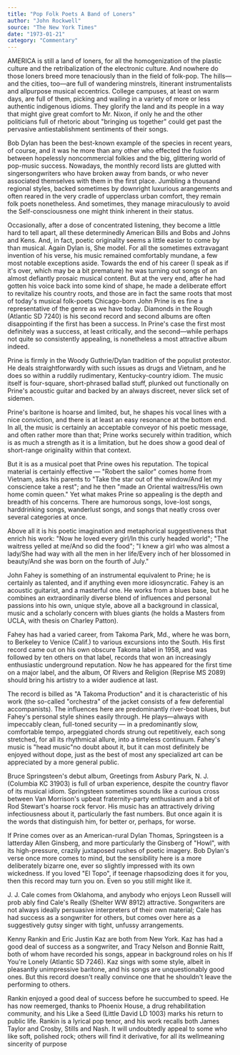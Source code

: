 ```yaml
---
title: "Pop Folk Poets A Band of Loners"
author: "John Rockwell"
source: "The New York Times"
date: "1973-01-21"
category: "Commentary"
---
```


AMERICA is still a land of loners, for all the homogenization of the plastic culture and the retribalization of the electronic culture. And nowhere do those loners breed more tenaciously than in the field of folk-pop. The hills—and the cities, too—are full of wandering minstrels, itinerant instrumentalists and allpurpose musical eccentrics. College campuses, at least on warm days, are full of them, picking and wailing in a variety of more or less authentic indigenous idioms. They glorify the land and its people in a way that might give great comfort to Mr. Nixon, if only he and the other politicians full of rhetoric about "bringing us together" could get past the pervasive antiestablishment sentiments of their songs.

Bob Dylan has been the best-known example of the species in recent years, of course, and it was he more than any other who effected the fusion between hopelessly noncommercial folkies and the big, glittering world of pop-music success. Nowadays, the monthly record lists are glutted with singersongwriters who have broken away from bands, or who never associated themselves with them in the first place. Jumbling a thousand regional styles, backed sometimes by downright luxurious arangements and often reared in the very cradle of upperclass urban comfort, they remain folk poets nonetheless. And sometimes, they manage miraculously to avoid the Self-consciousness one might think inherent in their status.

Occasionally, after a dose of concentrated listening, they become a little hard to tell apart, all these determinedly American Bills and Bobs and Johns and Kens. And, in fact, poetic originality seems a little easier to come by than musical. Again Dylan is, She model. For all the sometimes extravagant invention of his verse, his music remained comfortably mundane, a few most notable exceptions aside. Towards the end of his career (I speak as if it's over, which may be a bit premature) he was turning out songs of an almost defiantly prosaic musical content. But at the very end, after he had gotten his voice back into some kind of shape, he made a deliberate effort to revitalize his country roots, and those are in fact the same roots that most of today's musical folk-poets Chicago-born John Prine is es fine a representative of the genre as we have today. Diamonds in the Rough (Atlantic SD 7240) is his second record and second albums are often disappointing if the first has been a success. In Prine's case the first most definitely was a success, at least critically, and the second—while perhaps not quite so consistently appealing, is nonetheless a most attractive album indeed.

Prine is firmly in the Woody Guthrie/Dylan tradition of the populist protestor. He deals straightforwardly with such issues as drugs and Vietnam, and he does so within a ruddily rudimentary, Kentucky-country idiom. The music itself is four-square, short-phrased ballad stuff, plunked out functionally on Prine's acoustic guitar and backed by an always discreet, never slick set of sidemen.

Prine's baritone is hoarse and limited, but, he shapes his vocal lines with a nice conviction, and there is at least an easy resonance at the bottom end. In all, the music is certainly an acceptable conveyor of his poetic message, and often rather more than that; Prine works securely within tradition, which is as much a strength as it is a limitation, but he does show a good deal of short-range originality within that context.

But it is as a musical poet that Prine owes his reputation. The topical material is certainly effective — "Robert the sailor" comes home from Vietnam, asks his parents to "Take the star out of the window/And let my conscience take a rest"; and he then "made an Oriental waitress/His own home comin queen." Yet what makes Prine so appealing is the depth and breadth of his concerns. There are humorous songs, love-lost songs, harddrinking songs, wanderlust songs, and songs that neatly cross over several categories at once.

Above all it is his poetic imagination and metaphorical suggestiveness that enrich his work: "Now he loved every girl/In this curly headed world"; "The waitress yelled at me/And so did the food"; "I knew a girl who was almost a lady/She had way with all the men in her life/Every inch of her blossomed in beauty/And she was born on the fourth of July."

John Fahey is something of an instrumental equivalent to Prine; he is certainly as talented, and if anything even more idiosyncratic. Fahey is an acoustic guitarist, and a masterful one. He works from a blues base, but he combines an extraordinarily diverse blend of influences and personal passions into his own, unique style, above all a background in classical, music and a scholarly concern with blues giants (he holds a Masters from UCLA, with thesis on Charley Patton).

Fahey has had a varied career, from Takoma Park, Md., where he was born, to Berkeley to Venice (Calif.) to various excursions into the South. His first record came out on his own obscure Takoma label in 1958, and was followed by ten others on that label, records that won an increasingly enthusiastic underground reputation. Now he has appeared for the first time on a major label, and the album, Of Rivers and Religion (Reprise MS 2089) should bring his artistry to a wider audience at last.

The record is billed as "A Takoma Production" and it is characteristic of his work (the so-called "orchestra" of the jacket consists of a few deferential accompanists). The influences here are predominantly river-boat blues, but Fahey's personal style shines easily through. He plays—always with impeccably clean, full-toned security — in a predominantly slow, comfortable tempo, arpeggiated chords strung out repetitively, each song stretched, for all its rhythmical allure, into a timeless continuum. Fahey's music is "head music"no doubt about it, but it can most definitely be enjoyed without dope, just as the best of most any specialized art can be appreciated by a more general public.

Bruce Springsteen's debut album, Greetings from Asbury Park, N. J. (Columbia KC 31903) is full of urban experience, despite the country flavor of its musical idiom. Springsteen sometimes sounds like a curious cross between Van Morrison's upbeat fraternity-party enthusiasm and a bit of Rod Stewart's hoarse rock fervor. His music has an attractively driving infectiousness about it, particularly the fast numbers. But once again it is the words that distinguish him, for better or, perhaps, for worse.

If Prine comes over as an American-rural Dylan Thomas, Springsteen is a latterday Allen Ginsberg, and more particularly the Ginsberg of "Howl", with its high-pressure, crazily juxtaposed rushes of poetic imagery. Bob Dylan's verse once more comes to mind, but the sensibility here is a more deliberately bizarre one, ever so slightly impressed with its own wickedness. If you loved "El Topo", if teenage rhapsodizing does it for you, then this record may turn you on. Even so you still might like it.

J. J. Cale comes from Oklahoma, and anybody who enjoys Leon Russell will prob ably find Cale's Really (Shelter WW 8912) attractive. Songwriters are not always ideally persuasive interpreters of their own material; Cale has had success as a songwriter for others, but comes over here as a suggestively gutsy singer with tight, unfussy arrangements.

Kenny Rankin and Eric Justin Kaz are both from New York. Kaz has had a good deal of success as a songwriter, and Tracy Nelson and Bonnie Raitt, both of whom have recorded his songs, appear in background roles on his If You're Lonely (Atlantic SD 7246). Kaz sings with some style, albeit in pleasantly unimpressive baritone, and his songs are unquestionably good ones. But this record doesn't really convince one that he shouldn't leave the performing to others.

Rankin enjoyed a good deal of success before he succumbed to speed. He has now reemerged, thanks to Phoenix House, a drug rehabilitation community, and his Like a Seed (Little David LD 1003) marks his return to public life. Rankin is a lyrical pop tenor, and his work recalls both James Taylor and Crosby, Stills and Nash. It will undoubtedly appeal to some who like soft, polished rock; others will find it derivative, for all its wellmeaning sincerity of purpose
